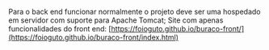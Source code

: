 Para o back end funcionar normalmente o projeto deve ser uma hospedado em servidor com suporte para Apache Tomcat;
Site com apenas funcionalidades do front end: [https://foioguto.github.io/buraco-front/](https://foioguto.github.io/buraco-front/index.html)

